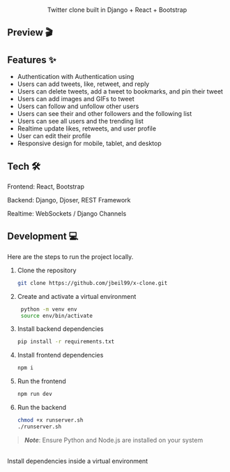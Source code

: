 <br />

<p align="center">
  Twitter clone built in Django + React + Bootstrap
</p>

## Preview 🎬


## Features ✨

- Authentication with Authentication using 
- Users can add tweets, like, retweet, and reply
- Users can delete tweets, add a tweet to bookmarks, and pin their tweet
- Users can add images and GIFs to tweet
- Users can follow and unfollow other users
- Users can see their and other followers and the following list
- Users can see all users and the trending list
- Realtime update likes, retweets, and user profile
- User can edit their profile
- Responsive design for mobile, tablet, and desktop

## Tech 🛠

Frontend: React, Bootstrap

Backend: Django, Djoser, REST Framework

Realtime: WebSockets / Django Channels


## Development 💻

Here are the steps to run the project locally.

1. Clone the repository

   ```bash
   git clone https://github.com/jbeil99/x-clone.git
   ```

1. Create and activate a virtual environment
   ```bash
    python -m venv env
    source env/bin/activate
   ```

1. Install backend dependencies

   ```bash
   pip install -r requirements.txt
   ```
1. Install frontend dependencies

   ```bash
   npm i
   ```

1. Run the frontend

   ```bash
   npm run dev    
   ``` 

1. Run the backend

   ```bash
   chmod +x runserver.sh 
   ./runserver.sh 
   ``` 

> **_Note_**: Ensure Python and Node.js are installed on your system
<br>
Install dependencies inside a virtual environment